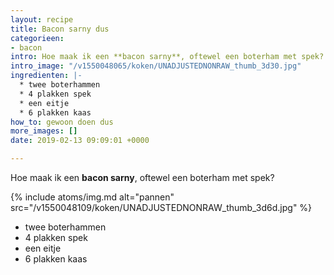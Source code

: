 ```yaml
---
layout: recipe
title: Bacon sarny dus
categorieen:
- bacon
intro: Hoe maak ik een **bacon sarny**, oftewel een boterham met spek?
intro_image: "/v1550048065/koken/UNADJUSTEDNONRAW_thumb_3d30.jpg"
ingredienten: |-
  * twee boterhammen
  * 4 plakken spek
  * een eitje
  * 6 plakken kaas
how_to: gewoon doen dus
more_images: []
date: 2019-02-13 09:09:01 +0000

---
```

Hoe maak ik een **bacon sarny**, oftewel een boterham met spek?
<!--more-->
{%
  include atoms/img.md
    alt="pannen"
    src="/v1550048109/koken/UNADJUSTEDNONRAW_thumb_3d6d.jpg"
%}

* twee boterhammen
* 4 plakken spek
* een eitje
* 6 plakken kaas
